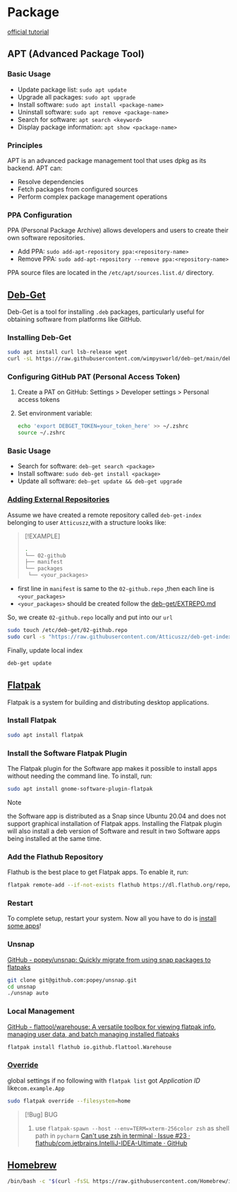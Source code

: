 # Package

[official tutorial](https://help.ubuntu.com/community/Repositories/Ubuntu)

## APT (Advanced Package Tool)

### Basic Usage

- Update package list: `sudo apt update`
- Upgrade all packages: `sudo apt upgrade`
- Install software: `sudo apt install <package-name>`
- Uninstall software: `sudo apt remove <package-name>`
- Search for software: `apt search <keyword>`
- Display package information: `apt show <package-name>`

### Principles

APT is an advanced package management tool that uses dpkg as its backend. APT can:

- Resolve dependencies
- Fetch packages from configured sources
- Perform complex package management operations

### PPA Configuration

PPA (Personal Package Archive) allows developers and users to create their own software repositories.

- Add PPA: `sudo add-apt-repository ppa:<repository-name>`
- Remove PPA: `sudo add-apt-repository --remove ppa:<repository-name>`

PPA source files are located in the `/etc/apt/sources.list.d/` directory.

## [Deb-Get](https://github.com/wimpysworld/deb-get)

Deb-Get is a tool for installing `.deb` packages, particularly useful for obtaining software from platforms like GitHub.

### Installing Deb-Get

```bash
sudo apt install curl lsb-release wget
curl -sL https://raw.githubusercontent.com/wimpysworld/deb-get/main/deb-get | sudo -E bash -s install deb-get
```

### Configuring GitHub PAT (Personal Access Token)

1. Create a PAT on GitHub: Settings > Developer settings > Personal access tokens
2. Set environment variable:

   ```bash
   echo 'export DEBGET_TOKEN=your_token_here' >> ~/.zshrc
   source ~/.zshrc
   ```

### Basic Usage

- Search for software: `deb-get search <package>`
- Install software: `sudo deb-get install <package>`
- Update all software: `deb-get update && deb-get upgrade`

### [Adding External Repositories](https://github.com/wimpysworld/deb-get/tree/main?tab=readme-ov-file#adding-external-repositories)

Assume we have created a remote repository called `deb-get-index` belonging to user `Atticuszz`,with a structure looks like:

> [!EXAMPLE]
>
>```bash
>.
>└── 02-github
> ├── manifest
> └── packages
>  └── <your_packages>
>```

- first line in `manifest` is same to the `02-github.repo` ,then each line is `<your_packages>`
- `<your_packages>` should be created follow the [deb-get/EXTREPO.md](https://github.com/wimpysworld/deb-get/blob/main/EXTREPO.md)

So, we create `02-github.repo` locally and put into our `url`

```bash
sudo touch /etc/deb-get/02-github.repo
sudo curl -s "https://raw.githubusercontent.com/Atticuszz/deb-get-index/main/02-github/manifest" | sudo tee /etc/deb-get/02-github.repo > /dev/null
```

Finally, update local index

```bash
deb-get update
```

## [Flatpak](https://flathub.org/)

Flatpak is a system for building and distributing desktop applications.

### Install Flatpak

```bash
sudo apt install flatpak
```

### Install the Software Flatpak Plugin

The Flatpak plugin for the Software app makes it possible to install apps without needing the command line. To install, run:

```bash
sudo apt install gnome-software-plugin-flatpak
```

> [!Note]
> the Software app is distributed as a Snap since Ubuntu 20.04 and does not support graphical installation of Flatpak apps. Installing the Flatpak plugin will also install a deb version of Software and result in two Software apps being installed at the same time.

### Add the Flathub Repository

Flathub is the best place to get Flatpak apps. To enable it, run:

```bash
flatpak remote-add --if-not-exists flathub https://dl.flathub.org/repo/flathub.flatpakrepo
```

### Restart

To complete setup, restart your system. Now all you have to do is [install some apps](https://flathub.org/)!

### Unsnap

[GitHub - popey/unsnap: Quickly migrate from using snap packages to flatpaks](https://github.com/popey/unsnap)

```bash
git clone git@github.com:popey/unsnap.git
cd unsnap
./unsnap auto
```

### Local Management

[GitHub - flattool/warehouse: A versatile toolbox for viewing flatpak info, managing user data, and batch managing installed flatpaks](https://github.com/flattool/warehouse)

```bash
flatpak install flathub io.github.flattool.Warehouse
```

### [Override](https://docs.flatpak.org/en/latest/flatpak-command-reference.html#flatpak-override)

global settings if no following with `flatpak list` got _Application ID_ like`com.example.App`

```bash
sudo flatpak override --filesystem=home
```

> [!Bug] BUG
>
> 1. use `flatpak-spawn --host --env=TERM=xterm-256color zsh` as shell path in `pycharm` [Can't use zsh in terminal · Issue #23 · flathub/com.jetbrains.IntelliJ-IDEA-Ultimate · GitHub](https://github.com/flathub/com.jetbrains.IntelliJ-IDEA-Ultimate/issues/23)

## [Homebrew](https://docs.brew.sh/Homebrew-on-Linux)

```bash
/bin/bash -c "$(curl -fsSL https://raw.githubusercontent.com/Homebrew/install/HEAD/install.sh)"
```
